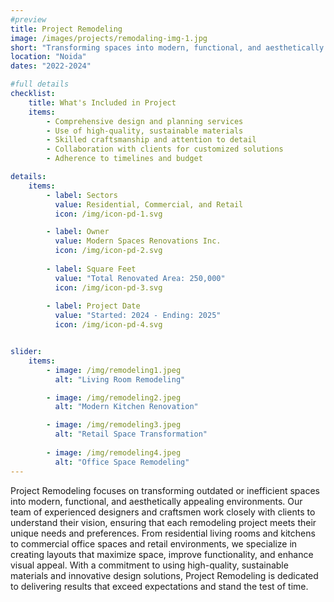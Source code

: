 ```yaml
---
#preview
title: Project Remodeling
image: /images/projects/remodaling-img-1.jpg
short: "Transforming spaces into modern, functional, and aesthetically pleasing environments…"
location: "Noida"
dates: "2022-2024"

#full details
checklist:
    title: What's Included in Project
    items:
        - Comprehensive design and planning services
        - Use of high-quality, sustainable materials
        - Skilled craftsmanship and attention to detail
        - Collaboration with clients for customized solutions
        - Adherence to timelines and budget

details:
    items:
        - label: Sectors
          value: Residential, Commercial, and Retail
          icon: /img/icon-pd-1.svg

        - label: Owner
          value: Modern Spaces Renovations Inc.
          icon: /img/icon-pd-2.svg
        
        - label: Square Feet
          value: "Total Renovated Area: 250,000"
          icon: /img/icon-pd-3.svg
        
        - label: Project Date
          value: "Started: 2024 - Ending: 2025"
          icon: /img/icon-pd-4.svg


slider: 
    items:
        - image: /img/remodeling1.jpeg
          alt: "Living Room Remodeling"

        - image: /img/remodeling2.jpeg
          alt: "Modern Kitchen Renovation"

        - image: /img/remodeling3.jpeg
          alt: "Retail Space Transformation"
        
        - image: /img/remodeling4.jpeg
          alt: "Office Space Remodeling"
---
```


Project Remodeling focuses on transforming outdated or inefficient spaces into modern, functional, and aesthetically appealing environments. Our team of experienced designers and craftsmen work closely with clients to understand their vision, ensuring that each remodeling project meets their unique needs and preferences. From residential living rooms and kitchens to commercial office spaces and retail environments, we specialize in creating layouts that maximize space, improve functionality, and enhance visual appeal. With a commitment to using high-quality, sustainable materials and innovative design solutions, Project Remodeling is dedicated to delivering results that exceed expectations and stand the test of time.
